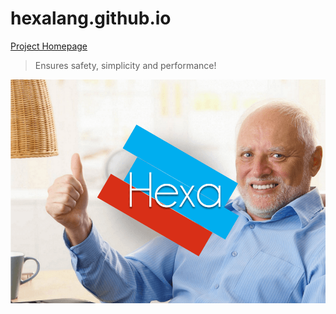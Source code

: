 # hexalang.github.io

[Project Homepage](https://hexalang.github.io/)

> Ensures safety, simplicity and performance!

![Hello](hello.png?raw=true)

